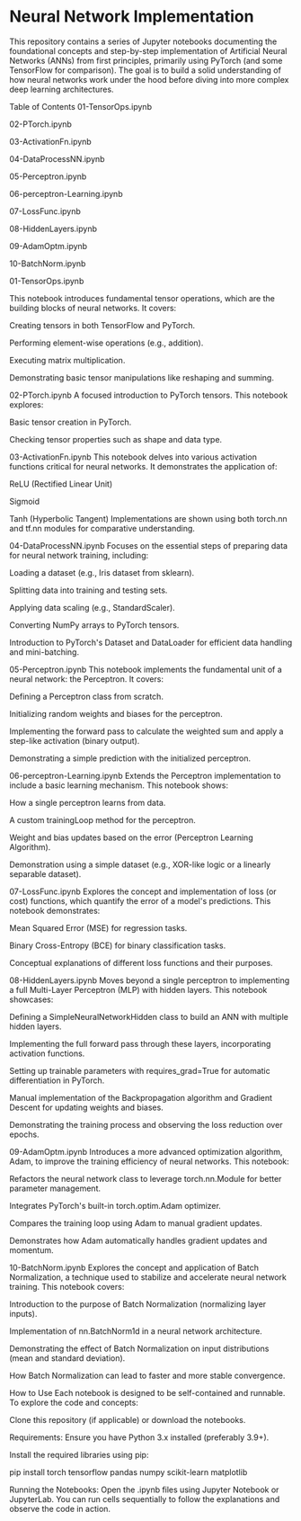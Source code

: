 # Neural Network Implementation
This repository contains a series of Jupyter notebooks documenting the foundational concepts and step-by-step implementation of Artificial Neural Networks (ANNs) from first principles, primarily using PyTorch (and some TensorFlow for comparison). The goal is to build a solid understanding of how neural networks work under the hood before diving into more complex deep learning architectures.

Table of Contents
01-TensorOps.ipynb

02-PTorch.ipynb

03-ActivationFn.ipynb

04-DataProcessNN.ipynb

05-Perceptron.ipynb

06-perceptron-Learning.ipynb

07-LossFunc.ipynb

08-HiddenLayers.ipynb

09-AdamOptm.ipynb

10-BatchNorm.ipynb

01-TensorOps.ipynb





This notebook introduces fundamental tensor operations, which are the building blocks of neural networks. It covers:

Creating tensors in both TensorFlow and PyTorch.

Performing element-wise operations (e.g., addition).

Executing matrix multiplication.

Demonstrating basic tensor manipulations like reshaping and summing.

02-PTorch.ipynb
A focused introduction to PyTorch tensors. This notebook explores:

Basic tensor creation in PyTorch.

Checking tensor properties such as shape and data type.

03-ActivationFn.ipynb
This notebook delves into various activation functions critical for neural networks. It demonstrates the application of:

ReLU (Rectified Linear Unit)

Sigmoid

Tanh (Hyperbolic Tangent)
Implementations are shown using both torch.nn and tf.nn modules for comparative understanding.

04-DataProcessNN.ipynb
Focuses on the essential steps of preparing data for neural network training, including:

Loading a dataset (e.g., Iris dataset from sklearn).

Splitting data into training and testing sets.

Applying data scaling (e.g., StandardScaler).

Converting NumPy arrays to PyTorch tensors.

Introduction to PyTorch's Dataset and DataLoader for efficient data handling and mini-batching.

05-Perceptron.ipynb
This notebook implements the fundamental unit of a neural network: the Perceptron. It covers:

Defining a Perceptron class from scratch.

Initializing random weights and biases for the perceptron.

Implementing the forward pass to calculate the weighted sum and apply a step-like activation (binary output).

Demonstrating a simple prediction with the initialized perceptron.

06-perceptron-Learning.ipynb
Extends the Perceptron implementation to include a basic learning mechanism. This notebook shows:

How a single perceptron learns from data.

A custom trainingLoop method for the perceptron.

Weight and bias updates based on the error (Perceptron Learning Algorithm).

Demonstration using a simple dataset (e.g., XOR-like logic or a linearly separable dataset).

07-LossFunc.ipynb
Explores the concept and implementation of loss (or cost) functions, which quantify the error of a model's predictions. This notebook demonstrates:

Mean Squared Error (MSE) for regression tasks.

Binary Cross-Entropy (BCE) for binary classification tasks.

Conceptual explanations of different loss functions and their purposes.

08-HiddenLayers.ipynb
Moves beyond a single perceptron to implementing a full Multi-Layer Perceptron (MLP) with hidden layers. This notebook showcases:

Defining a SimpleNeuralNetworkHidden class to build an ANN with multiple hidden layers.

Implementing the full forward pass through these layers, incorporating activation functions.

Setting up trainable parameters with requires_grad=True for automatic differentiation in PyTorch.

Manual implementation of the Backpropagation algorithm and Gradient Descent for updating weights and biases.

Demonstrating the training process and observing the loss reduction over epochs.

09-AdamOptm.ipynb
Introduces a more advanced optimization algorithm, Adam, to improve the training efficiency of neural networks. This notebook:

Refactors the neural network class to leverage torch.nn.Module for better parameter management.

Integrates PyTorch's built-in torch.optim.Adam optimizer.

Compares the training loop using Adam to manual gradient updates.

Demonstrates how Adam automatically handles gradient updates and momentum.

10-BatchNorm.ipynb
Explores the concept and application of Batch Normalization, a technique used to stabilize and accelerate neural network training. This notebook covers:

Introduction to the purpose of Batch Normalization (normalizing layer inputs).

Implementation of nn.BatchNorm1d in a neural network architecture.

Demonstrating the effect of Batch Normalization on input distributions (mean and standard deviation).

How Batch Normalization can lead to faster and more stable convergence.

How to Use
Each notebook is designed to be self-contained and runnable. To explore the code and concepts:

Clone this repository (if applicable) or download the notebooks.

Requirements: Ensure you have Python 3.x installed (preferably 3.9+).

Install the required libraries using pip:

pip install torch tensorflow pandas numpy scikit-learn matplotlib

Running the Notebooks: Open the .ipynb files using Jupyter Notebook or JupyterLab. You can run cells sequentially to follow the explanations and observe the code in action.
